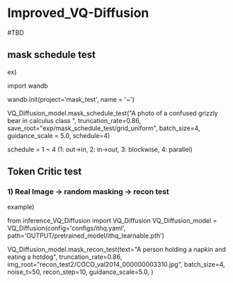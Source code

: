 # Improved_VQ-Diffusion

#TBD

## mask schedule test
ex)

import wandb

wandb.init(project='mask_test', name = '~')

VQ_Diffusion_model.mask_schedule_test("A photo of a confused grizzly bear in calculus class ", truncation_rate=0.86, save_root="exp/mask_schedule_test/grid_uniform", batch_size=4, guidance_scale = 5.0, schedule=4)

schedule = 1 ~ 4 (1: out->in, 2: in->out, 3: blockwise, 4: parallel)


## Token Critic test

### 1) Real Image -> random masking -> recon test
example)

from inference_VQ_Diffusion import VQ_Diffusion
VQ_Diffusion_model = VQ_Diffusion(config='configs/ithq.yaml', path='OUTPUT/pretrained_model/ithq_learnable.pth')

VQ_Diffusion_model.mask_recon_test(text="A person holding a napkin and eating a hotdog", truncation_rate=0.86, img_root="recon_test2/COCO_val2014_000000003310.jpg", batch_size=4, noise_t=50, recon_step=10, guidance_scale=5.0, )
